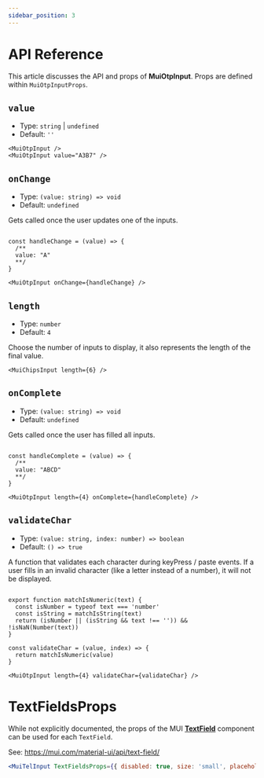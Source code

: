 ```yaml
---
sidebar_position: 3
---
```


# API Reference

This article discusses the API and props of **MuiOtpInput**. Props are defined within `MuiOtpInputProps`.

## `value`

- Type: `string` | `undefined`
- Default: `''`

```tsx
<MuiOtpInput />
<MuiOtpInput value="A3B7" />
```

## `onChange`

- Type: `(value: string) => void`
- Default: `undefined`

Gets called once the user updates one of the inputs.

```tsx

const handleChange = (value) => {
  /**
  value: "A"
  **/
}

<MuiOtpInput onChange={handleChange} />
```

## `length`

- Type: `number`
- Default: `4`

Choose the number of inputs to display, it also represents the length of the final value.

```tsx
<MuiChipsInput length={6} />
```


## `onComplete`

- Type: `(value: string) => void`
- Default: `undefined`

Gets called once the user has filled all inputs.

```tsx

const handleComplete = (value) => {
  /**
  value: "ABCD"
  **/
}

<MuiOtpInput length={4} onComplete={handleComplete} />
```

## `validateChar`

- Type: `(value: string, index: number) => boolean`
- Default: `() => true`

A function that validates each character during keyPress / paste events. If a user fills in an invalid character (like a letter instead of a number), it will not be displayed.

```tsx

export function matchIsNumeric(text) {
  const isNumber = typeof text === 'number'
  const isString = matchIsString(text)
  return (isNumber || (isString && text !== '')) && !isNaN(Number(text))
}

const validateChar = (value, index) => {
  return matchIsNumeric(value)
}

<MuiOtpInput length={4} validateChar={validateChar} />
```

# TextFieldsProps

While not explicitly documented, the props of the MUI **[TextField](https://mui.com/api/text-field)** component can be used for each `TextField`.

See: https://mui.com/material-ui/api/text-field/

```jsx
<MuiTelInput TextFieldsProps={{ disabled: true, size: 'small', placeholder: '-' }} />
```
